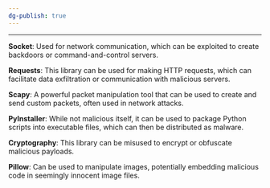```yaml
---
dg-publish: true
---
```


---


**Socket**: Used for network communication, which can be exploited to create backdoors or command-and-control servers.
 
 **Requests**: This library can be used for making HTTP requests, which can facilitate data exfiltration or communication with malicious servers.
 
 **Scapy**: A powerful packet manipulation tool that can be used to create and send custom packets, often used in network attacks.
 
 **PyInstaller**: While not malicious itself, it can be used to package Python scripts into executable files, which can then be distributed as malware.
 
 **Cryptography**: This library can be misused to encrypt or obfuscate malicious payloads.
 
 **Pillow**: Can be used to manipulate images, potentially embedding malicious code in seemingly innocent image files.